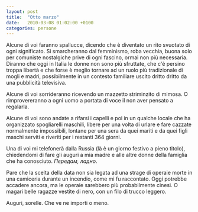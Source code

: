 ```yaml
---
layout: post
title:  "Otto marzo"
date:   2010-03-08 01:02:00 +0100
categories: persone
---
```

Alcune di voi faranno spallucce, dicendo che è diventato un rito svuotato di ogni significato. Si smarcheranno dal femminismo, roba vecchia, buona solo per comuniste nostalgiche prive di ogni fascino, ormai non più necessaria. Diranno che oggi in Italia le donne non sono più sfruttate, che c'è persino troppa libertà e che forse è meglio tornare ad un ruolo più tradizionale di mogli e madri, possibilmente in un contesto familiare uscito dritto dritto da una pubblicità televisiva.

Alcune di voi sorrideranno ricevendo un mazzetto striminzito di mimosa. O rimprovereranno a ogni uomo a portata di voce il non aver pensato a regalarla.

Alcune di voi sono andate a rifarsi i capelli e poi in un qualche locale che ha organizzato spogliarelli maschili, libere per una volta di urlare e fare cazzate normalmente impossibili, lontane per una sera da quei mariti e da quei figli maschi serviti e riveriti per i restanti 364 giorni.

Una di voi mi telefonerà dalla Russia (là è un giorno festivo a pieno titolo), chiedendomi di fare gli auguri a mia madre e alle altre donne della famiglia che ha conosciuto. *Передам, ладно*.

Pare che la scelta della data non sia legata ad una strage di operaie morte in una camiceria durante un incendio, come mi fu raccontato. Oggi potrebbe accadere ancora, ma le operaie sarebbero più probabilmente cinesi. O magari belle ragazze vestite di nero, con un filo di trucco leggero.

Auguri, sorelle. Che ve ne importi o meno.